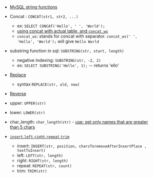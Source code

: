 - [MySQL string functions](https://dev.mysql.com/doc/refman/8.4/en/string-functions.html)

- Concat : `CONCAT(str1, str2, ...)` 
    - ex: `SELECT CONCAT('Hello', ' ', 'World');`
    - [using concat with actual table, and `concat_ws`](https://youtu.be/Hy3qbMAoEJk?si=0yktHVUruvi7mTIe&t=5657)
    - `concat_ws`: stands for concat with separator. `concat_ws(' ', 'Hello', 'World');` will give `Hello World`

- substring function in sql: `SUBSTRING(str, start, length)` 
    - negative indexing: `SUBSTRING(str, -2, 2)`
    - ex: `SELECT SUBSTRING('Hello', 1);` -- returns 'ello'

- [Replace](https://youtu.be/Hy3qbMAoEJk?si=M9cqpT4C4dwIp5cG&t=6237)
    - syntax `REPLACE(str, old, new)`

- [Reverse](https://youtu.be/Hy3qbMAoEJk?si=lq4VJUpAWvriTGZC&t=6497)

- upper: `UPPER(str)`
- lower: `LOWER(str)`
- char_length: `char_length(str)` - [use: get only names that are greater than 5 chars](https://youtu.be/Hy3qbMAoEJk?si=0EDjomZ1QHPUZ54l&t=6777)

- [`insert`,`left`,`right`,`repeat`,`trim`](https://youtu.be/Hy3qbMAoEJk?si=Ll09Y43QeHa0l0U5&t=6827)    
    - insert: ``INSERT(str, position, charsToremoveAfterInsertPlace , textToInsert)``
    - left: ``LEFT(str, length)``
    - right: ``RIGHT(str, length)``
    - repeat: ``REPEAT(str, count)``
    - trim: ``TRIM(str)``
